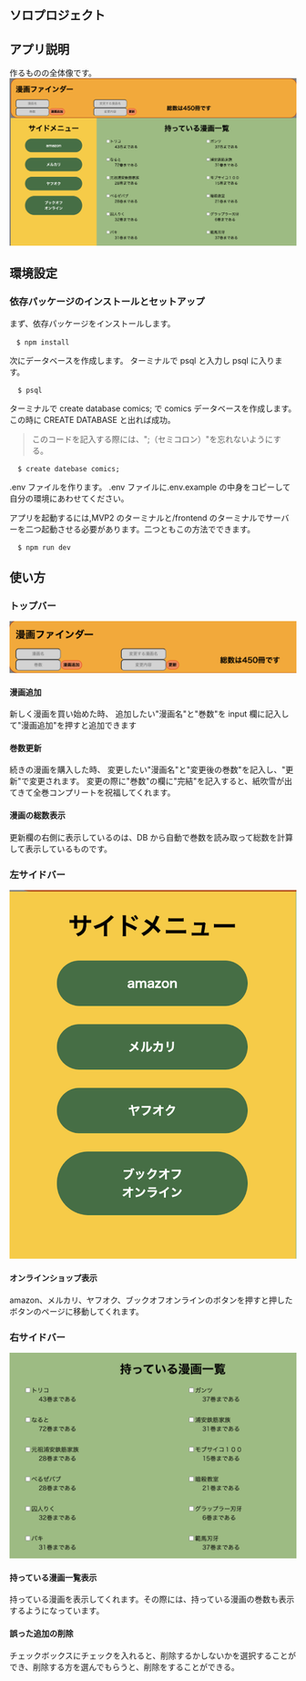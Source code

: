## ソロプロジェクト

## アプリ説明

作るものの全体像です。
![All Photos](./img/all_photo.png)

## 環境設定

### 依存パッケージのインストールとセットアップ

まず、依存パッケージをインストールします。

```shell
　$ npm install
```

次にデータベースを作成します。
ターミナルで psql と入力し psql に入ります。

```shell
  $ psql
```

ターミナルで create database comics; で comics データベースを作成します。
この時に CREATE DATABASE と出れば成功。

> このコードを記入する際には、";（セミコロン）"を忘れないようにする。

```shell
  $ create datebase comics;
```

.env ファイルを作ります。
.env ファイルに.env.example の中身をコピーして自分の環境にあわせてください。

アプリを起動するには,MVP2 のターミナルと/frontend のターミナルでサーバーを二つ起動させる必要があります。二つともこの方法でできます。

```shell
  $ npm run dev
```

## 使い方

### トップバー

![Top Photos](./img/top_photo.png)

#### 漫画追加

新しく漫画を買い始めた時、
追加したい"漫画名"と"巻数"を input 欄に記入して"漫画追加"を押すと追加できます

#### 巻数更新

続きの漫画を購入した時、
変更したい"漫画名"と"変更後の巻数"を記入し、"更新"で変更されます。
変更の際に"巻数"の欄に"完結"を記入すると、紙吹雪が出てきて全巻コンプリートを祝福してくれます。

#### 漫画の総数表示

更新欄の右側に表示しているのは、DB から自動で巻数を読み取って総数を計算して表示しているものです。

### 左サイドバー

![Leght Side Photos](./img/left_side_photo.png)

#### オンラインショップ表示

amazon、メルカリ、ヤフオク、ブックオフオンラインのボタンを押すと押したボタンのページに移動してくれます。

### 右サイドバー

![Right Side Photos](./img/right_side_photo.png)

#### 持っている漫画一覧表示

持っている漫画を表示してくれます。その際には、持っている漫画の巻数も表示するようになっています。

#### 誤った追加の削除

チェックボックスにチェックを入れると、削除するかしないかを選択することができ、削除する方を選んでもらうと、削除をすることができる。

